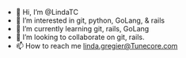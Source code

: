 - 👋 Hi, I’m @LindaTC
- 👀 I’m interested in git, python, GoLang, & rails
- 🌱 I’m currently learning git, rails, GoLang
- 💞️ I’m looking to collaborate on git, rails.
- 📫 How to reach me linda.gregier@Tunecore.com

<!---
LindaTC/LindaTC is a ✨ special ✨ repository because its `README.md` (this file) appears on your GitHub profile.
You can click the Preview link to take a look at your changes.
--->
